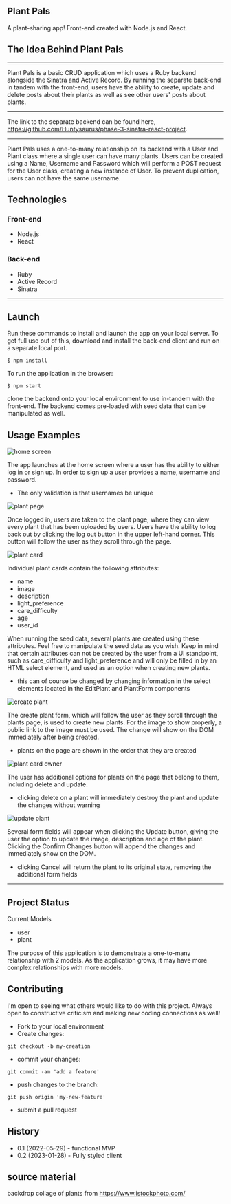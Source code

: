 ## Plant Pals

A plant-sharing app! Front-end created with Node.js and React.

## The Idea Behind Plant Pals
---

Plant Pals is a basic CRUD application which uses a Ruby backend alongside the Sinatra and Active Record. By running the separate back-end in tandem with the front-end, users have the ability to create, update and delete posts about their plants as well as see other users' posts about plants. 
___
The link to the separate backend can be found here, https://github.com/Huntysaurus/phase-3-sinatra-react-project.
___

Plant Pals uses a one-to-many relationship on its backend with a User and Plant class where a single user can have many plants. Users can be created using a Name, Username and Password which will perform a POST request for the User class, creating a new instance of User. To prevent duplication, users can not have the same username.

## Technologies
### Front-end
* Node.js
* React

### Back-end
* Ruby
* Active Record
* Sinatra
---
## Launch
Run these commands to install and launch the app on your local server. To get full use out of this, download and install the back-end client and run on a separate local port.

```
$ npm install
```
To run the application in the browser:
```
$ npm start
```
clone the backend onto your local environment to use in-tandem with the front-end. The backend comes pre-loaded with seed data that can be manipulated as well.

## Usage Examples

![home screen](https://github.com/Huntysaurus/plant-pals-frontend/blob/main/images/plant%20pals%20home.png)

The app launches at the home screen where a user has the ability to either log in or sign up. In order to sign up a user provides a name, username and password.
* The only validation is that usernames be unique

![plant page](https://github.com/Huntysaurus/plant-pals-frontend/blob/main/images/plant%20page.png)

Once logged in, users are taken to the plant page, where they can view every plant that has been uploaded by users. Users have the ability to log back out by clicking the log out button in the upper left-hand corner. This button will follow the user as they scroll through the page.

![plant card](https://github.com/Huntysaurus/plant-pals-frontend/blob/main/images/plant%20card.png)

Individual plant cards contain the following attributes:
* name
* image
* description
* light_preference
* care_difficulty
* age
* user_id

When running the seed data, several plants are created using these attributes. Feel free to manipulate the seed data as you wish. Keep in mind that certain attributes can not be created by the user from a UI standpoint, such as care_difficulty and light_preference and will only be filled in by an HTML select element, and used as an option when creating new plants.
* this can of course be changed by changing information in the select elements located in the EditPlant and PlantForm components

![create plant](https://github.com/Huntysaurus/plant-pals-frontend/blob/main/images/create%20plant.png)

The create plant form, which will follow the user as they scroll through the plants page, is used to create new plants. For the image to show properly, a public link to the image must be used. The change will show on the DOM immediately after being created.
* plants on the page are shown in the order that they are created

![plant card owner](https://github.com/Huntysaurus/plant-pals-frontend/blob/main/images/plant%20card%20owner.png)

The user has additional options for plants on the page that belong to them, including delete and update. 
* clicking delete on a plant will immediately destroy the plant and update the changes without warning

![update plant](https://github.com/Huntysaurus/plant-pals-frontend/blob/main/images/plant%20card%20update.png)

Several form fields will appear when clicking the Update button, giving the user the option to update the image, description and age of the plant. Clicking the Confirm Changes button will append the changes and immediately show on the DOM.
* clicking Cancel will return the plant to its original state, removing the additional form fields

---
## Project Status

Current Models

* user
* plant

The purpose of this application is to demonstrate a one-to-many relationship with 2 models. As the application grows, it may have more complex relationships with more models.

## Contributing

I'm open to seeing what others would like to do with this project. Always open to constructive criticism and making new coding connections as well!

* Fork to your local environment
* Create changes:
```
git checkout -b my-creation
```
* commit your changes:
```
git commit -am 'add a feature'
```
* push changes to the branch:
```
git push origin 'my-new-feature'
```
* submit a pull request

## History
* 0.1 (2022-05-29) - functional MVP
* 0.2 (2023-01-28) - Fully styled client  

## source material

backdrop collage of plants from https://www.istockphoto.com/
